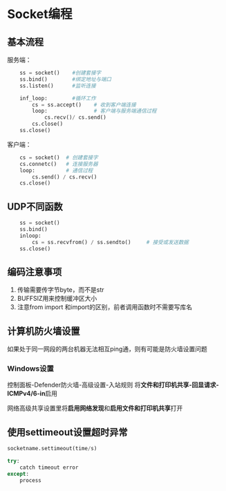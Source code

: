# Socket编程

## 基本流程
服务端：
```python
    ss = socket()    #创建套接字
    ss.bind()        #绑定地址与端口
    ss.listen()      #监听连接

    inf_loop:        #循环工作
        cs = ss.accept()    # 收到客户端连接
        loop:               # 客户端与服务端通信过程
            cs.recv()/ cs.send()
        cs.close()
    ss.close()
```
客户端：
```python
    cs = socket()  # 创建套接字
    cs.connetc()   # 连接服务器
    loop:          # 通信过程
        cs.send() / cs.recv()  
    cs.close()
```
## UDP不同函数
```python
    ss = socket()
    ss.bind()
    inloop:
        cs = ss.recvfrom() / ss.sendto()     # 接受或发送数据
    ss.close()
```
## 编码注意事项
1. 传输需要传字节byte，而不是str
2. BUFFSIZ用来控制缓冲区大小
3. 注意from import 和import的区别，前者调用函数时不需要写库名

## 计算机防火墙设置
如果处于同一网段的两台机器无法相互ping通，则有可能是防火墙设置问题
### Windows设置
控制面板-Defender防火墙-高级设置-入站规则
将**文件和打印机共享-回显请求-ICMPv4/6-in**启用

网络高级共享设置里将**启用网络发现**和**启用文件和打印机共享**打开

## 使用settimeout设置超时异常

```python
socketname.settimeout(time/s)

try:
    catch timeout error
except:
    process
        
```

